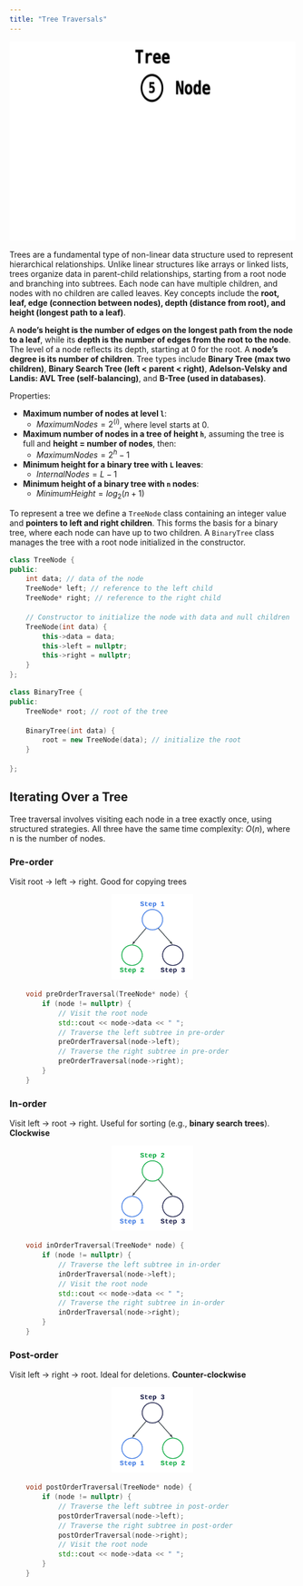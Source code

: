 ```yaml
---
title: "Tree Traversals"
---
```


<div style="text-align: center;">
  <img src="/images/cpp/03-Linear-Data-Structures-and-Trees/Tree.gif" alt="CLL" height="350">
</div>

Trees are a fundamental type of non-linear data structure used to represent hierarchical relationships. Unlike linear structures like arrays or linked lists, trees organize data in parent-child relationships, starting from a root node and branching into subtrees. Each node can have multiple children, and nodes with no children are called leaves. Key concepts include the **root, leaf, edge (connection between nodes), depth (distance from root), and height (longest path to a leaf)**.

A **node’s height is the number of edges on the longest path from the node to a leaf**, while its **depth is the number of edges from the root to the node**. The level of a node reflects its depth, starting at 0 for the root. A **node’s degree is its number of children**. Tree types include **Binary Tree (max two children)**, **Binary Search Tree (left < parent < right)**, **Adelson-Velsky and Landis: AVL Tree (self-balancing)**, and **B-Tree (used in databases)**.

Properties:

* **Maximum number of nodes at level `l`**:
  * $Maximum Nodes = 2^{(i)}$, where level starts at 0.
* **Maximum number of nodes in a tree of height `h`**, assuming the tree is full and **height = number of nodes**, then:
  * $Maximum Nodes = 2^{h}-1$
* **Minimum height for a binary tree with `L` leaves**:  
  * $Internal Nodes = L-1$
* **Minimum height of a binary tree with `n` nodes**:  
  * $Minimum Height = log_2(n+1)$

To represent a tree we define a `TreeNode` class containing an integer value and **pointers to left and right children**. This forms the basis for a binary tree, where each node can have up to two children. A `BinaryTree` class manages the tree with a root node initialized in the constructor.

```cpp
class TreeNode {
public:
    int data; // data of the node
    TreeNode* left; // reference to the left child
    TreeNode* right; // reference to the right child
    
    // Constructor to initialize the node with data and null children
    TreeNode(int data) {
        this->data = data;
        this->left = nullptr;
        this->right = nullptr;
    }
};
```

```cpp
class BinaryTree {
public:
    TreeNode* root; // root of the tree
    
    BinaryTree(int data) {
        root = new TreeNode(data); // initialize the root
    }
    
};
```

## Iterating Over a Tree

Tree traversal involves visiting each node in a tree exactly once, using structured strategies. 
All three have the same time complexity: $O(n)$, where n is the number of nodes.

### Pre-order

Visit root → left → right. Good for copying trees

<div style="text-align: center;">
  <img src="/images/cpp/03-Linear-Data-Structures-and-Trees/Tree-pre-order.png" alt="CLL" height="150">
</div>

```cpp
    void preOrderTraversal(TreeNode* node) {
        if (node != nullptr) {
            // Visit the root node
            std::cout << node->data << " ";
            // Traverse the left subtree in pre-order
            preOrderTraversal(node->left);
            // Traverse the right subtree in pre-order
            preOrderTraversal(node->right);
        }
    }
```

### In-order

Visit left → root → right. Useful for sorting (e.g., **binary search trees**). **Clockwise**

<div style="text-align: center;">
  <img src="/images/cpp/03-Linear-Data-Structures-and-Trees/Tree-in-order.png" alt="CLL" height="150">
</div>

```cpp
    void inOrderTraversal(TreeNode* node) {
        if (node != nullptr) {
            // Traverse the left subtree in in-order
            inOrderTraversal(node->left);
            // Visit the root node
            std::cout << node->data << " ";
            // Traverse the right subtree in in-order
            inOrderTraversal(node->right);
        }
    }
```

### Post-order

Visit left → right → root. Ideal for deletions.  **Counter-clockwise**

<div style="text-align: center;">
  <img src="/images/cpp/03-Linear-Data-Structures-and-Trees/Tree-post-order.png" alt="CLL" height="150">
</div>

```cpp
    void postOrderTraversal(TreeNode* node) {
        if (node != nullptr) {
            // Traverse the left subtree in post-order
            postOrderTraversal(node->left);
            // Traverse the right subtree in post-order
            postOrderTraversal(node->right);
            // Visit the root node
            std::cout << node->data << " ";
        }
    }
```

